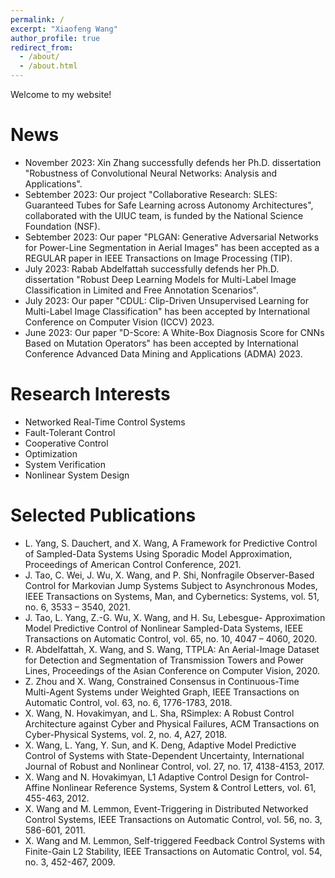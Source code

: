 ```yaml
---
permalink: /
excerpt: "Xiaofeng Wang"
author_profile: true
redirect_from: 
  - /about/
  - /about.html
---
```

Welcome to my website!

News
======
- November 2023: Xin Zhang successfully defends her Ph.D. dissertation "Robustness of Convolutional Neural Networks: Analysis and Applications".
- Sebtember 2023: Our project "Collaborative Research: SLES: Guaranteed Tubes for Safe Learning across Autonomy Architectures", collaborated with the UIUC team, is funded by the National Science Foundation (NSF).
- Sebtember 2023: Our paper "PLGAN: Generative Adversarial Networks for Power-Line Segmentation in Aerial Images" has been accepted as a REGULAR paper in IEEE Transactions on Image Processing (TIP).
- July 2023: Rabab Abdelfattah successfully defends her Ph.D. dissertation "Robust Deep Learning Models for Multi-Label Image Classification in Limited and Free Annotation Scenarios".
- July 2023: Our paper "CDUL: Clip-Driven Unsupervised Learning for Multi-Label Image Classification" has been accepted by International Conference on Computer Vision (ICCV) 2023.
- June 2023: Our paper "D-Score: A White-Box Diagnosis Score for CNNs Based on Mutation Operators" has been accepted by International Conference Advanced Data Mining and Applications (ADMA) 2023.

Research Interests
======
- Networked Real-Time Control Systems
- Fault-Tolerant Control
- Cooperative Control
- Optimization
- System Verification
- Nonlinear System Design  

Selected Publications
======
- L. Yang, S. Dauchert, and X. Wang, A Framework for Predictive Control of Sampled-Data Systems Using Sporadic Model Approximation, Proceedings of American Control Conference, 2021.
- J. Tao, C. Wei, J. Wu, X. Wang, and P. Shi, Nonfragile Observer-Based Control for Markovian Jump Systems Subject to Asynchronous Modes, IEEE Transactions on Systems, Man, and Cybernetics: Systems, vol. 51, no. 6, 3533 – 3540, 2021.
- J. Tao, L. Yang, Z.-G. Wu, X. Wang, and H. Su, Lebesgue- Approximation Model Predictive Control of Nonlinear Sampled-Data Systems, IEEE Transactions on Automatic Control, vol. 65, no. 10, 4047 – 4060, 2020.
- R. Abdelfattah, X. Wang, and S. Wang, TTPLA: An Aerial-Image Dataset for Detection and Segmentation of Transmission Towers and Power Lines, Proceedings of the Asian Conference on Computer Vision, 2020.
- Z. Zhou and X. Wang, Constrained Consensus in Continuous-Time Multi-Agent Systems under Weighted Graph, IEEE Transactions on Automatic Control, vol. 63, no. 6, 1776-1783, 2018.
- X. Wang, N. Hovakimyan, and L. Sha, RSimplex: A Robust Control Architecture against Cyber and Physical Failures, ACM Transactions on Cyber-Physical Systems, vol. 2, no. 4, A27, 2018.
- X. Wang, L. Yang, Y. Sun, and K. Deng, Adaptive Model Predictive Control of Systems with State-Dependent Uncertainty, International Journal of Robust and Nonlinear Control, vol. 27, no. 17, 4138-4153, 2017.
- X. Wang and N. Hovakimyan, L1 Adaptive Control Design for Control-Affine Nonlinear Reference Systems, System & Control Letters, vol. 61, 455-463, 2012.
- X. Wang and M. Lemmon, Event-Triggering in Distributed Networked Control Systems, IEEE Transactions on Automatic Control, vol. 56, no. 3, 586-601, 2011.
- X. Wang and M. Lemmon, Self-triggered Feedback Control Systems with Finite-Gain L2 Stability, IEEE Transactions on Automatic Control, vol. 54, no. 3, 452-467, 2009.


